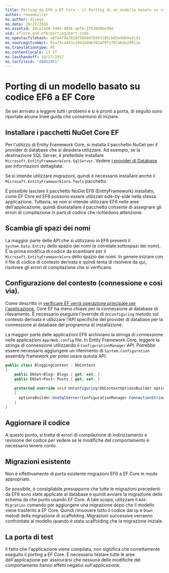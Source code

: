 ```yaml
---
title: Porting da EF6 a EF Core - il Porting di un modello basato su codice
author: rowanmiller
ms.author: divega
ms.date: 10/27/2016
ms.assetid: 2dce1a50-7d84-4856-abf6-2763dd9be99d
uid: efcore-and-ef6/porting/port-code
ms.openlocfilehash: a0fa4f9a7028f56666fb993185cb03eddb9a2cd1
ms.sourcegitcommit: 01a75cd483c1943ddd6f82af971f07abde20912e
ms.translationtype: MT
ms.contentlocale: it-IT
ms.lasthandoff: 10/27/2017
ms.locfileid: "26052951"
---
```

# <a name="porting-an-ef6-code-based-model-to-ef-core"></a>Porting di un modello basato su codice EF6 a EF Core

Se sei arrivato a leggere tutti i problemi e si è pronti a porta, di seguito sono riportate alcune linee guida che consentono di iniziare.

## <a name="install-ef-core-nuget-packages"></a>Installare i pacchetti NuGet Core EF

Per l'utilizzo di Entity Framework Core, si installa il pacchetto NuGet per il provider di database che si desidera utilizzare. Ad esempio, se la destinazione SQL Server, è preferibile installare `Microsoft.EntityFrameworkCore.SqlServer`. Vedere [i provider di Database](../../core/providers/index.md) per informazioni dettagliate.

Se si intende utilizzare migrazioni, quindi è necessario installare anche il `Microsoft.EntityFrameworkCore.Tools` pacchetto.

È possibile lasciare il pacchetto NuGet EF6 (EntityFramework) installato, come EF Core ed EF6 possono essere utilizzati side-by-side nella stessa applicazione. Tuttavia, se non si intende utilizzare EF6 nelle aree dell'applicazione, quindi disinstallare il pacchetto consente di assegnare gli errori di compilazione in parti di codice che richiedono attenzione.

## <a name="swap-namespaces"></a>Scambia gli spazi dei nomi

La maggior parte delle API che si utilizzano in EF6 presenti il `System.Data.Entity` dello spazio dei nomi (e correlate sottospazi dei nomi). È la prima modifica di codice da scambiare per il `Microsoft.EntityFrameworkCore` dello spazio dei nomi. In genere iniziare con il file di codice di contesto derivata e quindi tenta di risolvere da qui, risolvere gli errori di compilazione che si verificano.

## <a name="context-configuration-connection-etc"></a>Configurazione del contesto (connessione e così via).

Come descritto in [verificare EF verrà operazione principale per l'applicazione](ensure-requirements.md), Core EF ha meno chiave per la connessione al database di rilevamento. È necessario eseguire l'override di `OnConfiguring` metodo sul contesto derivata e utilizzare l'API specifiche del provider di database per la connessione al database del programma di installazione.

La maggior parte delle applicazioni EF6 archiviano la stringa di connessione nelle applicazioni `App/Web.config` file. In Entity Framework Core, leggere la stringa di connessione utilizzando il `ConfigurationManager` API. Potrebbe essere necessario aggiungere un riferimento di `System.Configuration` assembly framework per poter usare questa API.

``` csharp
public class BloggingContext : DbContext
{
    public DbSet<Blog> Blogs { get; set; }
    public DbSet<Post> Posts { get; set; }

    protected override void OnConfiguring(DbContextOptionsBuilder optionsBuilder)
    {
      optionsBuilder.UseSqlServer(ConfigurationManager.ConnectionStrings["BloggingDatabase"].ConnectionString);
    }
}
```

## <a name="update-your-code"></a>Aggiornare il codice

A questo punto, si tratta di errori di compilazione di indirizzamento e revisione del codice per vedere se le modifiche del comportamento è necessario tenere conto.

## <a name="existing-migrations"></a>Migrazioni esistente

Non è effettivamente di porta esistente migrazioni EF6 a EF Core in modo appropriato.

Se possibile, è consigliabile presupporre che tutte le migrazioni precedenti da EF6 sono state applicate al database e quindi avviare la migrazione dello schema da che punto usando EF Core. A tale scopo, utilizzare il `Add-Migration` comando per aggiungere una migrazione dopo che il modello viene trasferito a EF Core. Quindi rimuovere tutto il codice dal `Up` e `Down` metodi della migrazione di scaffolding. Migrazioni successive verranno confrontate al modello quando è stata scaffolding che la migrazione iniziale.

## <a name="test-the-port"></a>La porta di test

Il fatto che l'applicazione viene compilata, non significa che correttamente eseguito il porting a EF Core. È necessario testare tutte le aree dell'applicazione per assicurarsi che nessuna delle modifiche del comportamento hanno effetti negativi sull'applicazione.
